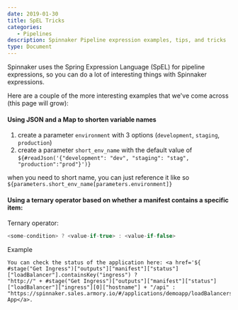 ```yaml
---
date: 2019-01-30
title: SpEL Tricks
categories:
   - Pipelines
description: Spinnaker Pipeline expression examples, tips, and tricks
type: Document
---
```


Spinnaker uses the Spring Expression Language (SpEL) for pipeline expressions, so you can do a lot of interesting things with Spinnaker expressions.

Here are a couple of the more interesting examples that we've come across (this page will grow):

#### Using JSON and a Map to shorten variable names
1) create a parameter `environment` with 3 options (`development`, `staging`, `production`)
2) create a parameter `short_env_name` with the default value of `${#readJson('{"development": "dev", "staging": "stag", "production":"prod"}')}`

when you need to short name, you can just reference it like so `${parameters.short_env_name[parameters.environment]}`


#### Using a ternary operator based on whether a manifest contains a specific item:
Ternary operator:
```java
<some-condition> ? <value-if-true> : <value-if-false>
```

Example
```
You can check the status of the application here: <a href='${ #stage("Get Ingress")["outputs"]["manifest"]["status"]["loadBalancer"].containsKey("ingress") ?
"http://" + #stage("Get Ingress")["outputs"]["manifest"]["status"]["loadBalancer"]["ingress"][0]["hostname"] + "/api" : "https://spinnaker.sales.armory.io/#/applications/demoapp/loadBalancers"}'>Demo App</a>.
```